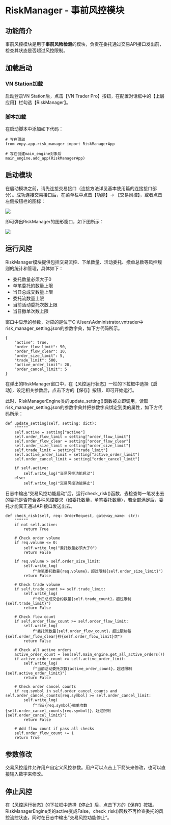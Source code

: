 # RiskManager - 事前风控模块

## 功能简介

事前风控模块是用于**事前风险检测**的模块，负责在委托通过交易API接口发出前，检查其状态是否超过风控限制。 

## 加载启动

### VN Station加载

启动登录VN Station后，点击【VN Trader Pro】按钮，在配置对话框中的【上层应用】栏勾选【RiskManager】。

### 脚本加载

在启动脚本中添加如下代码：

```
# 写在顶部
from vnpy.app.risk_manager import RiskManagerApp

# 写在创建main_engine对象后
main_engine.add_app(RiskManagerApp)
```

## 启动模块

在启动模块之前，请先连接交易接口（连接方法详见基本使用篇的连接接口部分）。成功连接交易接口后，在菜单栏中点击【功能】-> 【交易风控】，或者点击左侧按钮栏的图标：

![](https://vnpy-doc.oss-cn-shanghai.aliyuncs.com/risk_manager/1.png)

即可弹出RiskManager的图形窗口，如下图所示：

![](https://vnpy-doc.oss-cn-shanghai.aliyuncs.com/risk_manager/2.png)

## 运行风控

RiskManager模块提供包括交易流控、下单数量、活动委托、撤单总数等风控规则的统计和管理，具体如下：

 - 委托数量必须大于0
 - 单笔委托的数量上限
 - 当日总成交数量上限
 - 委托流数量上限
 - 当前活动委托次数上限
 - 当日撤单次数上限

窗口中显示的参数，对应的是位于C:\Users\Administrator.vntrader中risk_manager_setting.json的参数字典，如下方代码所示。 

```
{
    "active": true,
    "order_flow_limit": 50,
    "order_flow_clear": 10,
    "order_size_limit": 5,
    "trade_limit": 500,
    "active_order_limit": 20,
    "order_cancel_limit": 5
}
```


在弹出的RiskManager窗口中，在【风控运行状态】一栏的下拉框中选择【启动】，设定相关参数后，点击下方的【保存】按钮，即可开始运行。

此时，RiskManagerEngine类的update_setting()函数被立即调用，读取risk_manager_setting.json的参数字典并把参数字典绑定到类的属性，如下方代码所示：

```
def update_setting(self, setting: dict):
    """"""
    self.active = setting["active"]
    self.order_flow_limit = setting["order_flow_limit"]
    self.order_flow_clear = setting["order_flow_clear"]
    self.order_size_limit = setting["order_size_limit"]
    self.trade_limit = setting["trade_limit"]
    self.active_order_limit = setting["active_order_limit"]
    self.order_cancel_limit = setting["order_cancel_limit"]

    if self.active:
        self.write_log("交易风控功能启动")
    else:
        self.write_log("交易风控功能停止")
```


日志中输出“交易风控功能启动”后，运行check_risk()函数，去检查每一笔发出去的委托是否符合各种风控要求（如委托数量，单笔委托数量），若全部满足后，委托才能真正通过API接口发送出去。

```
def check_risk(self, req: OrderRequest, gateway_name: str):
    """"""
    if not self.active:
        return True

    # Check order volume
    if req.volume <= 0:
        self.write_log("委托数量必须大于0")
        return False

    if req.volume > self.order_size_limit:
        self.write_log(
            f"单笔委托数量{req.volume}，超过限制{self.order_size_limit}")
        return False

    # Check trade volume
    if self.trade_count >= self.trade_limit:
        self.write_log(
            f"今日总成交合约数量{self.trade_count}，超过限制{self.trade_limit}")
        return False

    # Check flow count
    if self.order_flow_count >= self.order_flow_limit:
        self.write_log(
            f"委托流数量{self.order_flow_count}，超过限制每{self.order_flow_clear}秒{self.order_flow_limit}次")
        return False

    # Check all active orders
    active_order_count = len(self.main_engine.get_all_active_orders())
    if active_order_count >= self.active_order_limit:
        self.write_log(
            f"当前活动委托次数{active_order_count}，超过限制{self.active_order_limit}")
        return False

    # Check order cancel counts
    if req.symbol in self.order_cancel_counts and self.order_cancel_counts[req.symbol] >= self.order_cancel_limit:
        self.write_log(
            f"当日{req.symbol}撤单次数{self.order_cancel_counts[req.symbol]}，超过限制{self.order_cancel_limit}")
        return False

    # Add flow count if pass all checks
    self.order_flow_count += 1
    return True
```

 

## 参数修改

交易风控组件允许用户自定义风控参数。用户可以点击上下箭头来修改，也可以直接输入数字来修改。



## 停止风控
在【风控运行状态】的下拉框中选择【停止】后，点击下方的【保存】按钮。RiskManagerEngine类的active变成False，check_risk()函数不再检查委托的风控流控状态，同时在日志中输出”交易风控功能停止”。